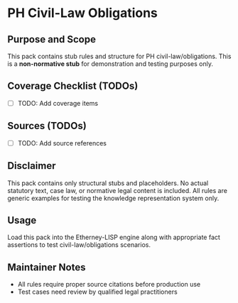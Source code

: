 # PH Civil-Law Obligations

## Purpose and Scope

This pack contains stub rules and structure for PH civil-law/obligations. This is a **non-normative stub** for demonstration and testing purposes only.

## Coverage Checklist (TODOs)

- [ ] TODO: Add coverage items

## Sources (TODOs)

- [ ] TODO: Add source references

## Disclaimer

This pack contains only structural stubs and placeholders. No actual statutory text, case law, or normative legal content is included. All rules are generic examples for testing the knowledge representation system only.

## Usage

Load this pack into the Etherney-LISP engine along with appropriate fact assertions to test civil-law/obligations scenarios.

## Maintainer Notes

- All rules require proper source citations before production use
- Test cases need review by qualified legal practitioners
